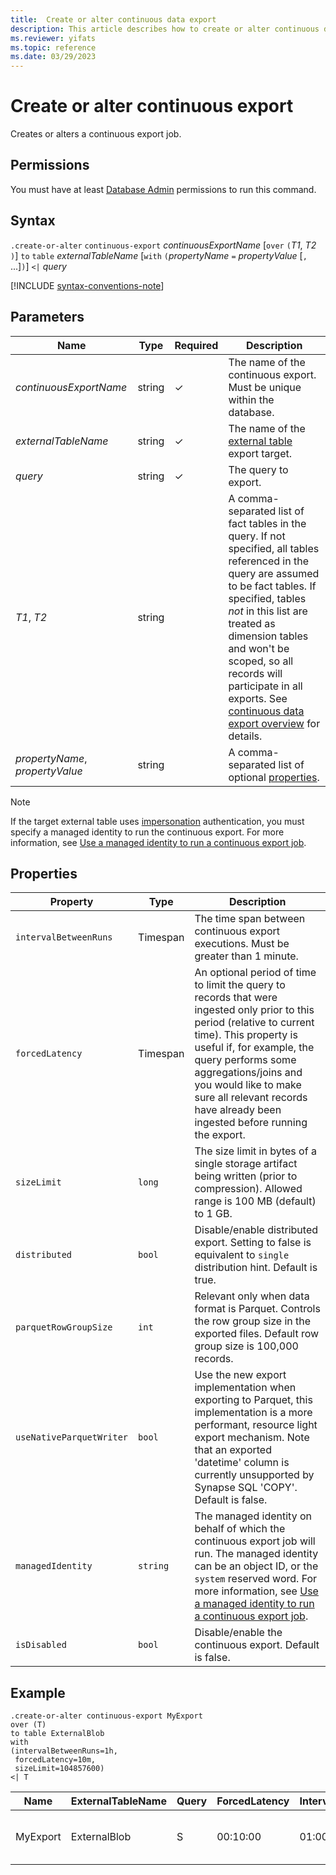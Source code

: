 ```yaml
---
title:  Create or alter continuous data export
description: This article describes how to create or alter continuous data export in Azure Data Explorer.
ms.reviewer: yifats
ms.topic: reference
ms.date: 03/29/2023
---
```

# Create or alter continuous export

Creates or alters a continuous export job.

## Permissions

You must have at least [Database Admin](../access-control/role-based-access-control.md) permissions to run this command.

## Syntax

`.create-or-alter` `continuous-export` *continuousExportName* [`over` `(`*T1*, *T2* `)`] `to` `table` *externalTableName* [`with` `(`*propertyName* `=` *propertyValue* [`,` ...]`)`] `<|` *query*

[!INCLUDE [syntax-conventions-note](../../../includes/syntax-conventions-note.md)]

## Parameters

| Name | Type | Required | Description |
|--|--|--|--|
| *continuousExportName* | string | &check; | The name of the continuous export. Must be unique within the database. |
| *externalTableName* | string | &check; | The name of the [external table](../../query/schema-entities/external-tables.md) export target. |
| *query* | string | &check; | The query to export. |
| *T1*, *T2* | string | | A comma-separated list of fact tables in the query. If not specified, all tables referenced in the query are assumed to be fact tables. If specified, tables *not* in this list are treated as dimension tables and won't be scoped, so all records will participate in all exports. See [continuous data export overview](continuous-data-export.md) for details. |
| *propertyName*, *propertyValue* | string | | A comma-separated list of optional [properties](#properties).|

> [!NOTE]
> If the target external table uses [impersonation](../../api/connection-strings/storage-authentication-methods.md#impersonation) authentication, you must specify a managed identity to run the continuous export. For more information, see [Use a managed identity to run a continuous export job](continuous-export-with-managed-identity.md).

## Properties

| Property | Type | Description |
|--|--|--|
| `intervalBetweenRuns` | Timespan | The time span between continuous export executions. Must be greater than 1 minute. |
| `forcedLatency` | Timespan | An optional period of time to limit the query to records that were ingested only prior to this period (relative to current time). This property is useful if, for example, the query performs some aggregations/joins and you would like to make sure all relevant records have already been ingested before running the export. |
| `sizeLimit` | `long` | The size limit in bytes of a single storage artifact being written (prior to compression). Allowed range is 100 MB (default) to 1 GB. |
| `distributed` | `bool` | Disable/enable distributed export. Setting to false is equivalent to `single` distribution hint. Default is true. |
| `parquetRowGroupSize` | `int` | Relevant only when data format is Parquet. Controls the row group size in the exported files. Default row group size is 100,000 records. |
| `useNativeParquetWriter` | `bool` | Use the new export implementation when exporting to Parquet, this implementation is a more performant, resource light export mechanism. Note that an exported 'datetime' column is currently unsupported by Synapse SQL 'COPY'. Default is false. |
| `managedIdentity` | `string` | The managed identity on behalf of which the continuous export job will run. The managed identity can be an object ID, or the `system` reserved word. For more information, see [Use a managed identity to run a continuous export job](./continuous-export-with-managed-identity.md#use-a-managed-identity-to-run-a-continuous-export-job).|
| `isDisabled` | `bool` | Disable/enable the continuous export. Default is false. |

## Example

```kusto
.create-or-alter continuous-export MyExport
over (T)
to table ExternalBlob
with
(intervalBetweenRuns=1h, 
 forcedLatency=10m, 
 sizeLimit=104857600)
<| T
```

| Name | ExternalTableName | Query | ForcedLatency | IntervalBetweenRuns | CursorScopedTables | ExportProperties |
|--|--|--|--|--|--|--|
| MyExport | ExternalBlob | S | 00:10:00 | 01:00:00 | [<br>  "['DB'].['S']"<br>] | {<br>  "SizeLimit": 104857600<br>} |
